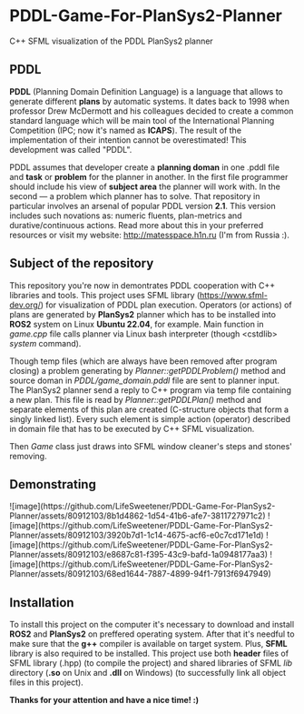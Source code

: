 <h1>PDDL-Game-For-PlanSys2-Planner</h1>
<p>C++ SFML visualization of the PDDL PlanSys2 planner</p>
<h2>PDDL</h2>
<p>
 <b>PDDL</b> (Planning Domain Definition Language) is a language that allows to generate different <b>plans</b> by automatic systems. It dates back to 1998 when professor Drew McDermott and his colleagues decided to create a common standard language which will be main tool of the International Planning Competition (IPC; now it's named as <b>ICAPS</b>). The result of the implementation of their intention cannot be overestimated! This development was called "PDDL".
</p>

<p>
 PDDL assumes that developer create a <b>planning doman</b> in one .pddl file and <b>task</b> or <b>problem</b> for the planner in another. In the first file programmer should include his
 view of <b>subject area</b> the planner will work with. In the second — a problem which planner has to solve. That repository in particular involves an arsenal of popular PDDL version <b>2.1</b>.
 This version includes such novations as: numeric fluents, plan-metrics and durative/continuous actions. Read more about this in your preferred resources or visit my website: <a href="http://matesspace.h1n.ru/articles/ros/ros0/ros0.php">http://matesspace.h1n.ru</a> (I'm from Russia :).
</p>

<h2>Subject of the repository</h2>
<p>
 This repository you're now in demontrates PDDL cooperation with C++ libraries and tools. This project uses SFML
 library (<a href="https://www.sfml-dev.org/">https://www.sfml-dev.org/</a>) for visualization of PDDL plan execution. Operators (or actions) of plans are generated by <b>PlanSys2</b> planner which has to be installed into <b>ROS2</b> system on Linux <b>Ubuntu 22.04</b>, for example. Main function in <i>game.cpp</i> file calls planner via Linux bash interpreter (though &lt;cstdlib&gt; <i>system</i> command).
</p>

<p>
 Though temp files (which are always have been removed after program closing) a problem generating by <i>Planner::getPDDLProblem()</i> method and source doman in <i>PDDL/game_domain.pddl</i> file
 are sent to planner input. The PlanSys2 planner send a reply to C++ program via temp file containing a new plan. This file is read by <i>Planner::getPDDLPlan()</i> method and separate elements of this plan are created (C-structure objects that form a singly linked list). Every such element is simple action (operator) described in domain file that has to be executed by C++ SFML visualization.
</p>

<p>
 Then <i>Game</i> class just draws into SFML window cleaner's steps and stones' removing.
</p>

<h2>Demonstrating</h2>
<p>
 ![image](https://github.com/LifeSweetener/PDDL-Game-For-PlanSys2-Planner/assets/80912103/8b1d4862-1d54-41b6-afe7-3811727971c2)
 ![image](https://github.com/LifeSweetener/PDDL-Game-For-PlanSys2-Planner/assets/80912103/3920b7d1-1c14-4675-acf6-e0c7cd171e1d)
 ![image](https://github.com/LifeSweetener/PDDL-Game-For-PlanSys2-Planner/assets/80912103/e8687c81-f395-43c9-bafd-1a0948177aa3)
 ![image](https://github.com/LifeSweetener/PDDL-Game-For-PlanSys2-Planner/assets/80912103/68ed1644-7887-4899-94f1-7913f6947949)
</p>

<h2>Installation</h2>
<p>
 To install this project on the computer it's necessary to download and install <b>ROS2</b> and <b>PlanSys2</b> on preffered operating system.
 After that it's needful to make sure that the <b>g++</b> compiler is available on target system. Plus, <b>SFML</b> library is also required to be installed.
 This project use both <b>header</b> files of SFML library (.hpp) (to compile the project) and shared libraries of SFML <i>lib</i> directory (<b>.so</b> on Unix and <b>.dll</b> on Windows)
 (to successfully link all object files in this project).
</p>

<p><b>Thanks for your attention and have a nice time! :)</b></p>
